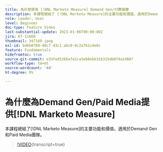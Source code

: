 ```yaml
---
title: 為什麼使用 [!DNL Marketo Measure] Demand Gen/付費媒體
description: 本課程總結了 [!DNL Marketo Measure]的主要功能和價值，適用於Demand Gen和Paid Media團隊。
role: Leader, User
level: Beginner
doc-type: Feature Video
last-substantial-update: 2023-01-06T00:00:00Z
jira: KT-11669
thumbnail: 347169.jpeg
exl-id: bd6b0789-40c7-43c1-abc0-0c2a7b1cde8c
feature: Fundamentals
hidefromtoc: true
source-git-commit: e33fed526bafe2ca3eb8ebb31b315db079a2d887
workflow-type: tm+mt
source-wordcount: '44'
ht-degree: 0%

---
```


# 為什麼為Demand Gen/Paid Media提供[!DNL Marketo Measure]

本課程總結了[!DNL Marketo Measure]的主要功能和價值，適用於Demand Gen和Paid Media團隊。

>[!VIDEO](https://video.tv.adobe.com/v/347169/?learn=on){transcript=true}
